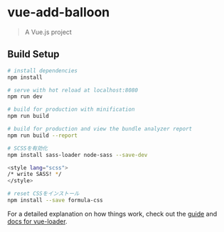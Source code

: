 # vue-add-balloon

> A Vue.js project

## Build Setup

``` bash
# install dependencies
npm install

# serve with hot reload at localhost:8080
npm run dev

# build for production with minification
npm run build

# build for production and view the bundle analyzer report
npm run build --report

# SCSSを有効化
npm install sass-loader node-sass --save-dev

<style lang="scss">
/* write SASS! */
</style>

# reset CSSをインストール
npm install --save formula-css
```

For a detailed explanation on how things work, check out the [guide](http://vuejs-templates.github.io/webpack/) and [docs for vue-loader](http://vuejs.github.io/vue-loader).
